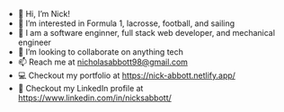 - 👋 Hi, I’m Nick!
- 👀 I’m interested in Formula 1, lacrosse, football, and sailing
- 🌱 I am a software enginner, full stack web developer, and mechanical engineer
- 💞️ I’m looking to collaborate on anything tech
- 📫 Reach me at nicholasabbott98@gmail.com
- 💻 Checkout my portfolio at https://nick-abbott.netlify.app/
- 👤 Checkout my LinkedIn profile at https://www.linkedin.com/in/nicksabbott/

<!---
nabbott98/nabbott98 is a ✨ special ✨ repository because its `README.md` (this file) appears on your GitHub profile.
You can click the Preview link to take a look at your changes.
--->
